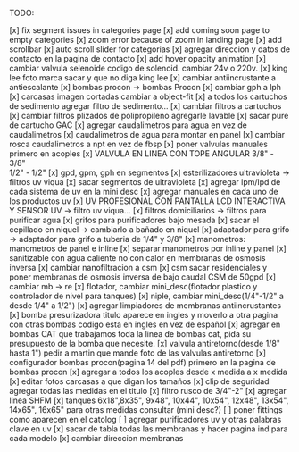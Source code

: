 TODO:

[x] fix segment issues in categories page 
[x] add coming soon page to empty categories
[x] zoom error because of zoom in landing page
[x] add scrollbar
[x] auto scroll slider for categorias
[x] agregar direccion y datos de contacto en la pagina de contacto
[x] add hover opacity animation
[x] cambiar valvula selenoide codigo de solenoid. cambiar 24v o 220v.
[x] king lee foto marca sacar y que no diga king lee
[x] cambiar antiincrustante a antiescalante
[x] bombas procon -> bombas Procon
[x] cambiar gph a lph
[x] carcasas imagen cortadas cambiar a object-fit
[x] a todos los cartuchos de sedimento agregar filtro de sedimento...
[x] cambiar filtros a cartuchos
[x] cambiar filtros plizados de polipropileno agregarle lavable
[x] sacar pure de cartucho GAC
[x] agregar caudalimetros para agua en vez de caudalimetros
[x] caudalimetros de agua para montar en panel
[x] cambiar rosca caudalimetros a npt en vez de fbsp
[x] poner valvulas manuales primero en acoples
[x] VALVULA EN LINEA CON TOPE ANGULAR 3/8" - 3/8" <br/> 1/2" - 1/2"
[x] gpd, gpm, gph en segmentos
[x] esterilizadores ultravioleta -> filtros uv viqua
[x] sacar segmentos de ultravioleta
[x] agregar lpm/lpd de cada sistema de uv en la mini desc
[x] agregar manuales en cada uno de los productos uv
[x] UV PROFESIONAL CON PANTALLA LCD INTERACTIVA Y SENSOR UV -> filtro uv viqua...
[x] filtros domiciliarios -> filtros para purificar agua
[x] grifos para purificadores bajo mesada
[x] sacar el cepillado en niquel -> cambiarlo a bañado en niquel
[x] adaptador para grifo -> adaptador para grifo a tuberia de 1/4" y 3/8"
[x] manometros: manometros de panel e inline
[x] separar manometros por inline y panel
[x] sanitizable con agua caliente no con calor en membranas de osmosis inversa
[x] cambiar nanofiltracion a csm
[x] csm sacar residenciales y poner membranas de osmosis inversa de bajo caudal CSM de 50gpd
[x] cambiar mb -> re
[x] flotador, cambiar mini_desc(flotador plastico y controlador de nivel para tanques)
[x] niple, cambiar mini_desc(1/4"-1/2" a desde 1/4" a 1/2")
[x] agregar limpiadores de membranas antiincrustantes
[x] bomba presurizadora titulo aparece en ingles y moverlo a otra pagina con otras bombas codigo esta en ingles en vez de español
[x] agregar en bombas CAT que trabajamos toda la linea de bombas cat, pida su presupuesto de la bomba que necesite.
[x] valvula antiretorno(desde 1/8" hasta 1") pedir a martin que mande foto de las valvulas antiretorno
[x] configurador bombas procon(pagina 14 del pdf) primero en la pagina de bombas procon
[x] agregar a todos los acoples desde x medida a x medida
[x] editar fotos carcasas a que digan los tamaños
[x] clip de seguridad agregar todas las medidas en el titulo
[x] filtro rusco de 3/4"-2"
[x] agregar linea SHFM
[x] tanques 6x18",8x35", 9x48", 10x44", 10x54", 12x48", 13x54", 14x65", 16x65" para otras medidas consultar (mini desc?)
[ ] poner fittings como aparecen en el catolog
[ ] agregar purificadores uv y otras palabras clave en uv
[x] sacar de tabla todas las membranas y hacer pagina ind para cada modelo
[x] cambiar direccion membranas
